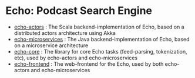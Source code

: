 # Echo: Podcast Search Engine

* [echo-actors](echo-actors/)
    : The Scala backend-implementation of Echo, based on a distributed actors architecture using Akka
* [echo-microservices](echo-microservices/)
    : The Java backend-implementation of Echo, based on a microservice architecture
* [echo-core](echo-core/)
    : The library for core Echo tasks (feed-parsing, tokenization, etc), used by echo-actors and echo-microservices
* [echo-frontend](echo-frontend/)
    : The web-frontend for the Echo, used by both echo-actors and echo-microservices
